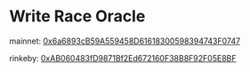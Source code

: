 
# Write Race Oracle

mainnet: [0x6a6893cB59A559458D61618300598394743F0747](https://etherscan.io/address/0x6a6893cb59a559458d61618300598394743f0747)

rinkeby: [0xAB060483fD9871Bf2Ed672160F38B8F92F05E8BF](https://etherscan.io/address/0xAB060483fD9871Bf2Ed672160F38B8F92F05E8BF)

